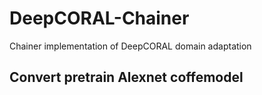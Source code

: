 # DeepCORAL-Chainer
Chainer implementation of DeepCORAL domain adaptation

## Convert pretrain Alexnet coffemodel

##  
